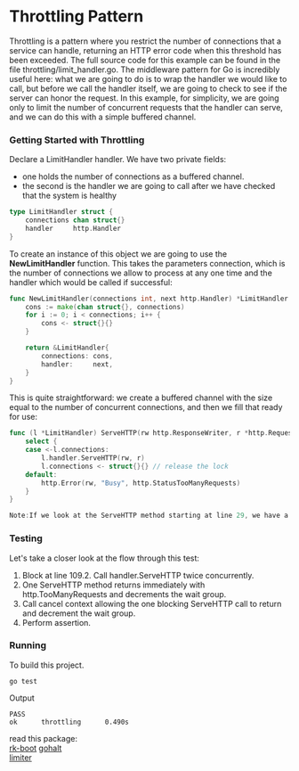 # Throttling Pattern
Throttling is a pattern where you restrict the number of connections that a service can handle, returning an HTTP error code when this threshold has been exceeded. The full source code for this example can be found in the file throttling/limit_handler.go. The middleware pattern for Go is incredibly useful here: what we are going to do is to wrap the handler we would like to call, but before we call the handler itself, we are going to check to see if the server can honor the request. In this example, for simplicity, we are going only to limit the number of concurrent requests that the handler can serve, and we can do this with a simple buffered channel.
### Getting Started with Throttling
Declare a LimitHandler handler. We have two private fields:
-  one holds the number of connections as a buffered channel.
-  the second is the handler we are going to call after we have checked that the system is healthy

```go
type LimitHandler struct {
	connections chan struct{}
	handler     http.Handler
}
```

To create an instance of this object we are going to use the **NewLimitHandler** function. This takes the parameters connection, which is the number of connections we allow to process at any one time and the handler which would be called if successful:
```go
func NewLimitHandler(connections int, next http.Handler) *LimitHandler {
	cons := make(chan struct{}, connections)
	for i := 0; i < connections; i++ {
		cons <- struct{}{}
	}

	return &LimitHandler{
		connections: cons,
		handler:     next,
	}
}
```

This is quite straightforward: we create a buffered channel with the size equal to the number of concurrent connections, and then we fill that ready for use:
```go
func (l *LimitHandler) ServeHTTP(rw http.ResponseWriter, r *http.Request) {
	select {
	case <-l.connections:
		l.handler.ServeHTTP(rw, r)
		l.connections <- struct{}{} // release the lock
	default:
		http.Error(rw, "Busy", http.StatusTooManyRequests)
	}
}

Note:If we look at the ServeHTTP method starting at line 29, we have a select statement. The beauty of channel is that we can write a statement like this: if we cannot retrieve an item from the channel then we should return a busy error message to the client.
```

### Testing
Let's take a closer look at the flow through this test:
1. Block at line 109.2. Call handler.ServeHTTP twice concurrently.
3. One ServeHTTP method returns immediately with http.TooManyRequests and decrements the wait group.
4. Call cancel context allowing the one blocking ServeHTTP call to return and decrement the wait group.
5. Perform assertion.

### Running
To build this project.
```
go test
```

Output
```
PASS
ok      throttling      0.490s
```

read this package:<br/>
[rk-boot](https://github.com/rookie-ninja/rk-boot)
[gohalt](https://github.com/1pkg/gohalt)<br/>
[limiter](https://github.com/ulule/limiter)
